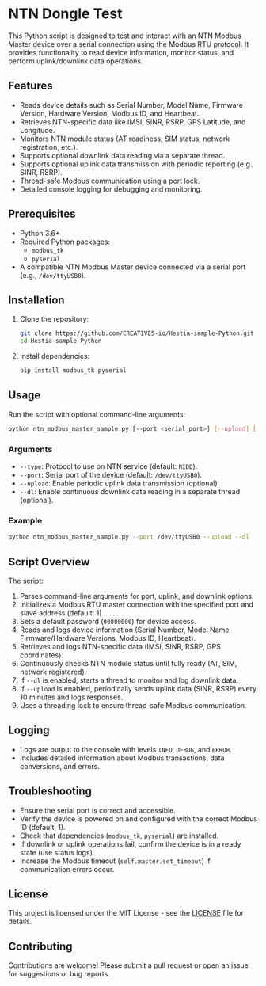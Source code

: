 # NTN Dongle Test

This Python script is designed to test and interact with an NTN Modbus Master device over a serial connection using the Modbus RTU protocol. It provides functionality to read device information, monitor status, and perform uplink/downlink data operations.

## Features
- Reads device details such as Serial Number, Model Name, Firmware Version, Hardware Version, Modbus ID, and Heartbeat.
- Retrieves NTN-specific data like IMSI, SINR, RSRP, GPS Latitude, and Longitude.
- Monitors NTN module status (AT readiness, SIM status, network registration, etc.).
- Supports optional downlink data reading via a separate thread.
- Supports optional uplink data transmission with periodic reporting (e.g., SINR, RSRP).
- Thread-safe Modbus communication using a port lock.
- Detailed console logging for debugging and monitoring.

## Prerequisites
- Python 3.6+
- Required Python packages:
  - `modbus_tk`
  - `pyserial`
- A compatible NTN Modbus Master device connected via a serial port (e.g., `/dev/ttyUSB0`).

## Installation
1. Clone the repository:
   ```bash
   git clone https://github.com/CREATIVE5-io/Hestia-sample-Python.git
   cd Hestia-sample-Python
   ```
2. Install dependencies:
   ```bash
   pip install modbus_tk pyserial
   ```

## Usage
Run the script with optional command-line arguments:

```bash
python ntn_modbus_master_sample.py [--port <serial_port>] [--upload] [--dl]
```

### Arguments
- `--type`: Protocol to use on NTN service (default: `NIDD`).
- `--port`: Serial port of the device (default: `/dev/ttyUSB0`).
- `--upload`: Enable periodic uplink data transmission (optional).
- `--dl`: Enable continuous downlink data reading in a separate thread (optional).

### Example
```bash
python ntn_modbus_master_sample.py --port /dev/ttyUSB0 --upload --dl
```

## Script Overview
The script:
1. Parses command-line arguments for port, uplink, and downlink options.
2. Initializes a Modbus RTU master connection with the specified port and slave address (default: 1).
3. Sets a default password (`00000000`) for device access.
4. Reads and logs device information (Serial Number, Model Name, Firmware/Hardware Versions, Modbus ID, Heartbeat).
5. Retrieves and logs NTN-specific data (IMSI, SINR, RSRP, GPS coordinates).
6. Continuously checks NTN module status until fully ready (AT, SIM, network registered).
7. If `--dl` is enabled, starts a thread to monitor and log downlink data.
8. If `--upload` is enabled, periodically sends uplink data (SINR, RSRP) every 10 minutes and logs responses.
9. Uses a threading lock to ensure thread-safe Modbus communication.

## Logging
- Logs are output to the console with levels `INFO`, `DEBUG`, and `ERROR`.
- Includes detailed information about Modbus transactions, data conversions, and errors.

## Troubleshooting
- Ensure the serial port is correct and accessible.
- Verify the device is powered on and configured with the correct Modbus ID (default: 1).
- Check that dependencies (`modbus_tk`, `pyserial`) are installed.
- If downlink or uplink operations fail, confirm the device is in a ready state (use status logs).
- Increase the Modbus timeout (`self.master.set_timeout`) if communication errors occur.

## License
This project is licensed under the MIT License - see the [LICENSE](LICENSE) file for details.

## Contributing
Contributions are welcome! Please submit a pull request or open an issue for suggestions or bug reports.
